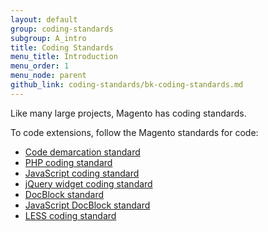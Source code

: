 ```yaml
---
layout: default
group: coding-standards
subgroup: A_intro
title: Coding Standards
menu_title: Introduction
menu_order: 1
menu_node: parent
github_link: coding-standards/bk-coding-standards.md
---
```


<p>Like many large projects, Magento has coding standards.</p>
<p>To code extensions, follow the Magento standards for code:</p>
<ul>
<li><a href="{{ site.gdeurl21 }}coding-standards/code-standard-demarcation.html">Code demarcation standard</a></li>
<li><a href="{{ site.gdeurl21 }}coding-standards/code-standard-php.html">PHP coding standard</a></li>
<li><a href="{{ site.gdeurl21 }}coding-standards/code-standard-javascript.html">JavaScript coding standard</a></li>
<li><a href="{{ site.gdeurl21 }}coding-standards/code-standard-jquery-widgets.html">jQuery widget coding standard</a></li>
<li><a href="{{ site.gdeurl21 }}coding-standards/docblock-standard-general.html">DocBlock standard</a></li>
<li><a href="{{ site.gdeurl21 }}coding-standards/docblock-standard-javascript.html">JavaScript DocBlock standard</a></li>
<li><a href="{{ site.gdeurl21 }}coding-standards/code-standard-less.html">LESS coding standard</a></li>
</ul>

